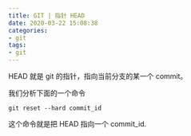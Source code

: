 ```yaml
---
title: GIT | 指针 HEAD
date: 2020-03-22 15:08:38
categories:
- git
tags:
- git
---
```

HEAD 就是 git 的指针，指向当前分支的某一个 commit。

<!-- more -->

我们分析下面的一个命令

	git reset --hard commit_id

这个命令就是把 HEAD 指向一个 commit_id.

